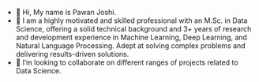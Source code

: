 - 👋 Hi, My name is Pawan Joshi. 
- 👀 I am a highly motivated and skilled professional with an M.Sc. in Data Science, offering a solid technical background and 3+ years of research and development experience in Machine Learning, Deep Learning, and Natural Language Processing. Adept at solving complex problems and delivering results-driven solutions.
- 💞️ I’m looking to collaborate on different ranges of projects related to Data Science.

<!---
pawanpj/pawanpj is a ✨ special ✨ repository because its `README.md` (this file) appears on your GitHub profile.
You can click the Preview link to take a look at your changes.
--->
